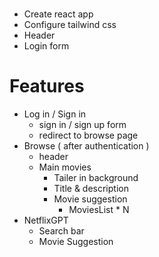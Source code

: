 #

- Create react app
- Configure tailwind css
- Header
- Login form

# Features

- Log in / Sign in
  - sign in / sign up form
  - redirect to browse page
- Browse ( after authentication )
  - header
  - Main movies
    - Tailer in background
    - Title & description
    - Movie suggestion
      - MoviesList \* N
- NetflixGPT
  - Search bar
  - Movie Suggestion
